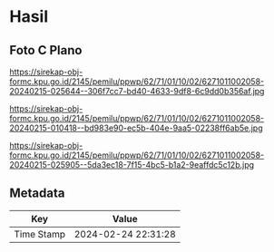 # Hasil

## Foto C Plano

https://sirekap-obj-formc.kpu.go.id/2145/pemilu/ppwp/62/71/01/10/02/6271011002058-20240215-025644--306f7cc7-bd40-4633-9df8-6c9dd0b356af.jpg

https://sirekap-obj-formc.kpu.go.id/2145/pemilu/ppwp/62/71/01/10/02/6271011002058-20240215-010418--bd983e90-ec5b-404e-9aa5-02238ff6ab5e.jpg

https://sirekap-obj-formc.kpu.go.id/2145/pemilu/ppwp/62/71/01/10/02/6271011002058-20240215-025905--5da3ec18-7f15-4bc5-b1a2-9eaffdc5c12b.jpg


## Metadata

| Key        | Value               |
| ---------- | ------------------- |
| Time Stamp | 2024-02-24 22:31:28 |



